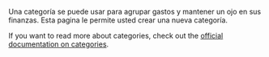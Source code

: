 Una categoría se puede usar para agrupar gastos y mantener un ojo en sus finanzas. Esta pagina le permite usted crear una nueva categoría.

If you want to read more about categories, check out the [official documentation on categories](https://docs.firefly-iii.org/concepts/categories).